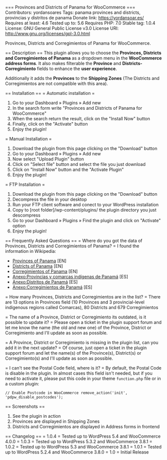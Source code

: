 === Provinces and Districts of Panama for WooCommerce ===
Contributors: yordansoares
Tags: panama provinces and districts, provincias y distritos de panama
Donate link: https://yordansoar.es/
Requires at least: 4.6
Tested up to: 5.6
Requires PHP: 7.0
Stable tag: 1.0.4
License: GNU General Public License v3.0
License URI: http://www.gnu.org/licenses/gpl-3.0.html

Provinces, Districts and Corregimientos of Panama for WooCommerce.

== Description ==
This plugin allows you to choose the **Provinces, Districts and Corregimientos of Panama** as a dropdown menu in the **WooCommerce address forms**. It also makes filterable the **Province** and **Districts-Corregimiento** fields to enhance the **user experience**.

Additionally it adds the **Provinces** to the **Shipping Zones** (The Districts and Corregimientos are not compatible with this area).

== Installation ==
= Automatic installation =
1. Go to your Dashboard » Plugins » Add new
2. In the search form write "Provinces and Districts of Panama for WooCommerce"
3. When the search return the result, click on the "Install Now" button
4. Finally, click on the "Activate" button
5. Enjoy the plugin!

= Manual Installation = 
1. Download the plugin from this page clicking on the "Download" button
2. Go to your Dashboard » Plugins » Add new
3. Now select "Upload Plugin" button
4. Click on "Select file" button and select the file you just download
5. Click on "Install Now" button and the "Activate Plugin"
6. Enjoy the plugin!

= FTP Installation =
1. Download the plugin from this page clicking on the "Download" button
2. Decompress the file in your desktop
3. Run your FTP client software and conect to your WordPress installation
4. Copy to [root folder]/wp-content/plugins/ the plugin directory you just descompress
5. Go to your Dashboard » Plugins » Find the plugin and click on "Activate" option
6. Enjoy the plugin!

== Frequently Asked Questions ==
= Where do you got the data of Provinces, Districts and Corregimientos of Panama? =
I found the information in Wikipedia:
- [Provinces of Panama](https://en.wikipedia.org/wiki/Provinces_of_Panama) [EN]
- [Districts of Panama](https://en.wikipedia.org/wiki/Districts_of_Panama) [EN]
- [Corregimientos of Panama](https://en.wikipedia.org/wiki/Corregimientos_of_Panama) [EN]
- [Anexo:Provincias y comarcas indígenas de Panamá](https://es.wikipedia.org/wiki/Anexo:Provincias_y_comarcas_ind%C3%ADgenas_de_Panam%C3%A1) [ES]
- [Anexo:Distritos de Panamá](https://es.wikipedia.org/wiki/Anexo:Distritos_de_Panam%C3%A1) [ES]
- [Anexo:Corregimientos de Panamá](https://es.wikipedia.org/wiki/Anexo:Corregimientos_de_Panam%C3%A1) [ES]

= How many Provinces, Districts and Corregimientos are in the list? =
There are 13 options in Provinces field (10 Provinces and 3 provincial-level indigenous regions called Comarcas), 80 Districts and 679 Corregimientos

= The name of a Province, District or Corregimiento its outdated, is it possible to update it? = 
Please open a ticket in the plugin support forum and let me know the name (the old and new one) of the Province, District or Corregimiento and I'll update as soon as possible.

= A Province, District or Corregimiento is missing in the plugin list, can you add it in the next update? =
Of course, just open a ticket in the plugin support forum and let the name(s) of the Province(s), District(s) or Corregimiento(s) and I'll update as soon as possible.

= I can't see the Postal Code field, where is it? =
By default, the Postal Code is disable in the plugin. In almost cases this field isn't needed, but if you need to activate it, please put this code in your theme `function.php` file or in a custom plugin:

`// Enable Postcode in WooCommerce
remove_action('init', 'pdpw_disable_postcodes');`

== Screenshots ==
1. See the plugin in action
2. Provinces are displayed in Shipping Zones
3. Districts and Corregimientos are displayed in Address forms in frontend

== Changelog ==
= 1.0.4 =
Tested up to WordPress 5.4 and WooCommerce 4.0.0
= 1.0.3 =
Tested up to WordPress 5.3.2 and WooCommerce 3.8.1
= 1.0.2 =
Tested up to WordPress 5.3 and WooCommerce 3.8.1
= 1.0.1 =
Tested up to WordPress 5.2.4 and WooCommerce 3.8.0
= 1.0 =
Initial Release